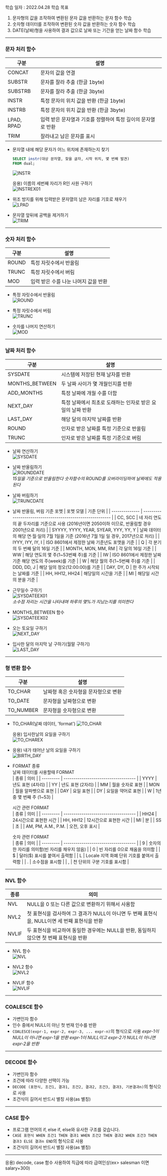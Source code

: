 학습 일자 : 2022.04.28
학습 목표

1. 문자형의 값을 조작하여 변환된 문자 값을 반환하는 문자 함수 학습
2. 숫자형 데이터를 조작하여 변환된 숫자 값을 반환하는 숫자 함수 학습
3. DATE(날짜)형을 사용하여 결과 값으로 날짜 또는 기간을 얻는 날짜 함수 학습

---

### 문자 처리 함수

| 구분       | 설명                                                         |
| ---------- | ------------------------------------------------------------ |
| CONCAT     | 문자의 값을 연결                                             |
| SUBSTR     | 문자를 잘라 추출 (한글 1byte)                                |
| SUBSTRB    | 문자를 잘라 추출 (한글 3byte)                                |
| INSTR      | 특정 문자의 위치 값을 반환 (한글 1byte)                      |
| INSTRB     | 특정 문자의 위치 값을 반환 (한글 3byte)                      |
| LPAD, RPAD | 입력 받은 문자열과 기호를 정렬하여 특정 길이의 문자열로 반환 |
| TRIM       | 잘라내고 남은 문자를 표시                                    |

- 문자열 내에 해당 문자가 어느 위치에 존재하는지 찾기

  ```sql
  SELECT instr(대상 문자열, 찾을 글자, 시작 위치, 몇 번째 발견)
  FROM dual;
  ```

  ![INSTR](./imgs/INSTR.PNG)

  응용) 이름의 세번째 자리가 R인 사원 구하기  
  ![INSTREX01](./imgs/INSTREX01.PNG)

- 위조 방지를 위해 입력받은 문자열의 남은 자리를 기호로 채우기  
  ![LPAD](./imgs/LPAD.PNG)

- 문자열 앞뒤에 공백을 제거하기  
  ![TRIM](./imgs/TRIM.PNG)

---

### 숫자 처리 함수

| 구분  | 설명                                 |
| ----- | ------------------------------------ |
| ROUND | 특정 자릿수에서 반올림               |
| TRUNC | 특정 자릿수에서 버림                 |
| MOD   | 입력 받은 수를 나눈 나머지 값을 반환 |

- 특정 자릿수에서 반올림  
  ![ROUND](./imgs/ROUND.PNG)

- 특정 자릿수에서 버림  
  ![TRUNC](./imgs/TRUNC.PNG)

- 숫자를 나머지 연산하기  
  ![MOD](./imgs/MOD.PNG)

---

### 날짜 처리 함수

| 구분           | 설명                                                       |
| -------------- | ---------------------------------------------------------- |
| SYSDATE        | 시스템에 저장된 현재 날자를 반환                           |
| MONTHS_BETWEEN | 두 날짜 사이가 몇 개월인지를 반환                          |
| ADD_MONTHS     | 특정 날짜에 개월 수를 더함                                 |
| NEXT_DAY       | 특정 날짜에서 최초로 도래하는 인자로 받은 요일의 날짜 반환 |
| LAST_DAY       | 해당 달의 마지막 날짜를 반환                               |
| ROUND          | 인자로 받은 날짜를 특정 기준으로 반올림                    |
| TRUNC          | 인자로 받은 날짜를 특정 기준으로 버림                      |

- 날짜 연산하기  
  ![SYSDATE](./imgs/SYSDATE.PNG)

- 날짜 반올림하기  
  ![ROUNDDATE](./imgs/ROUNDDATE.PNG)  
  _15일을 기준으로 반올림한다_
  _숫자함수의 ROUND를 오버라이딩하여 날짜에도 적용된다_

- 날짜 버림하기  
  ![TRUNCDATE](./imgs/TRUNCDATE.PNG)

- 날짜 반올림, 버림 기준 포멧
  | 포멧 모델 | 기준 단위 |
  | -------------- | ---------------------------------------------------------- |
  | CC, SCC | 네 자리 연도의 끝 두자리를 기준으로 사용 (2016년이면 2050이하 이므로, 반올림할 경우 2001년으로 처리) |
  | SYYYY, YYYY, YEAR, SYEAR, YYY, YY, Y | 날짜 데이터의 해당 연·월·일의 7월 1일을 기준 (2016년 7월 1일 일 경우, 2017년으로 처리) |
  | IYYY, IYY, IY, I | ISO 8601에서 제정한 날짜 기준년도 포맷을 기준 |
  | Q | 각 분기의 두 번째 달의 16일 기준 |
  | MONTH, MON, MM, RM | 각 달의 16일 기준 |
  | WW | 해당 연도의 몇 주(1~53번째 주)를 기준 |
  | IW | ISO 8601에서 제정한 날짜 기준 해당 연도의 주(week)를 기준 |
  | W | 해당 월의 주(1~5번째 주)를 기준 |
  | DDD, DD, J | 해당 일의 정오(12:00:00)를 기준 |
  | DAY, DY, D | 한 주가 시작되는 날짜를 기준 |
  | HH, HH12, HH24 | 해당일의 시간을 기준 |
  | MI | 해당일 시간의 분을 기준 |

- 근무일수 구하기  
  ![SYSDATEEX01](./imgs/SYSDATEEX01.PNG)  
  _소수점 자리는 시간을 나타내며 하루의 몇%가 지났는지를 의미한다_

- MONTHS_BETWEEN 함수  
  ![SYSDATEEX02](./imgs/SYSDATEEX02.PNG)

- 오는 토요일 구하기  
  ![NEXT_DAY](./imgs/NEXT_DAY.PNG)

- 입사한 달의 마지막 날 구하기(월말 구하기)  
  ![LAST_DAY](./imgs/LAST_DAY.PNG)

---

### 형 변환 함수

| 구분      | 설명                                 |
| --------- | ------------------------------------ |
| TO_CHAR   | 날짜형 혹은 숫자형을 문자형으로 변환 |
| TO_DATE   | 문자형을 날짜형으로 변환             |
| TO_NUMBER | 문자형을 숫자형으로 변환             |

- TO_CHAR(날짜 데이터, 'format')
  ![TO_CHAR](./imgs/TO_CHAR.PNG)

  응용) 입사한날의 요일을 구하기  
  ![TO_CHAREX](./imgs/TO_CHAREX.PNG)

- 응용) 내가 태어난 날의 요일을 구하기  
  ![BIRTH_DAY](./imgs/BIRTH_DAY.PNG)

- FORMAT 종류  
  날짜 데이터를 사용할때 FORMAT  
  | 종류 | 의미 |
  | --------- | ------------------------------------ |
  | YYYY | 년도 표현 (4자리) |
  | YY | 년도 표현 (2자리) |
  | MM | 월을 숫자로 표현 |
  | MON | 월을 알파벳으로 표현 |
  | DAY | 요일 표현 |
  | DY | 요일을 약어로 표현 |
  | W | 1년 중 몇 번째 주 (1~53) |

  시간 관련 FORMAT  
  | 종류 | 의미 |
  | --------- | ------------------------------------ |
  | HH24 | 24시간으로 표현한 시간 |
  | HH, HH12 | 12시간으로 표현한 시간 |
  | MI | 분 |
  | SS | 초 |
  | AM, PM, A.M., P.M. | 오전, 오후 표시 |

  숫자 관련 FORMAT  
  | 종류 | 의미 |
  | --------- | ------------------------------------ |
  | 9 | 숫자의 한 자리를 의미함(빈 자리를 채우지 않음) |
  | 0 | 빈 자리를 0으로 채움을 의미함 |
  | $ | 달러($) 표시를 붙여서 출력함 |
  | L | Locale 지역 화폐 단위 기호를 붙여서 출력함 |
  | . | 소수점을 표시함 |
  | , | 천 단위의 구분 기호를 표시함 |

---

### NVL 함수

| 종류  | 의미                                                                                          |
| ----- | --------------------------------------------------------------------------------------------- |
| NVL   | NULL을 0 또는 다른 값으로 변환하기 위해서 사용함                                              |
| NVL2  | 첫 표현식을 검사하여 그 결과가 NULL이 아니면 두 번째 표현식을, NULL이면 세 번째 표현식을 반환 |
| NVLIF | 두 표현식을 비교하여 동일한 경우에는 NULL을 반환, 동일하지 않으면 첫 번째 표현식을 반환       |

- NVL 함수  
  ![NVL](./imgs/NVL.PNG)

- NVL2 함수  
  ![NVL2](./imgs/NVL2.PNG)

- NVLIF 함수  
  ![NVLIF](./imgs/NVLIF.PNG)

---

### COALESCE 함수

- 가변인자 함수
- 인수 중에서 NULL이 아닌 첫 번재 인수를 반환
- `COALESCE(expr-1, expr-2, expr-3, ... expr-n)`의 형식으로 사용
  _expr-1이 NULL이 아니면 expr-1을 반환_
  _expr-1이 NULL이고 expr-2가 NULL이 아니면 expr-2을 반환_

---

### DECODE 함수

- 가변인자 함수
- 조건에 따라 다양한 선택이 가능
- `DECODE (표현식, 조건1, 결과1, 조건2, 결과2, 조건3, 결과3, 기본결과n)`의 형식으로 사용
- 조건식이 길어서 반드시 별칭 사용(as 별칭)

---

### CASE 함수

- 프로그램 언어의 if, else if, else와 유사한 구조를 갖습니다.
- `CASE 표현식 WHEN 조건1 THEN 결과1 WHEN 조건2 THEN 결과2 WHEN 조건3 THEN 결과3 ELSE 결과n END`의 형식으로 사용
- 조건식이 길어서 반드시 별칭 사용(as 별칭)

---

응용) decode, case 함수 사용하여 직급에 따라 급여인상(ex> salesman 이면 salary+300)
